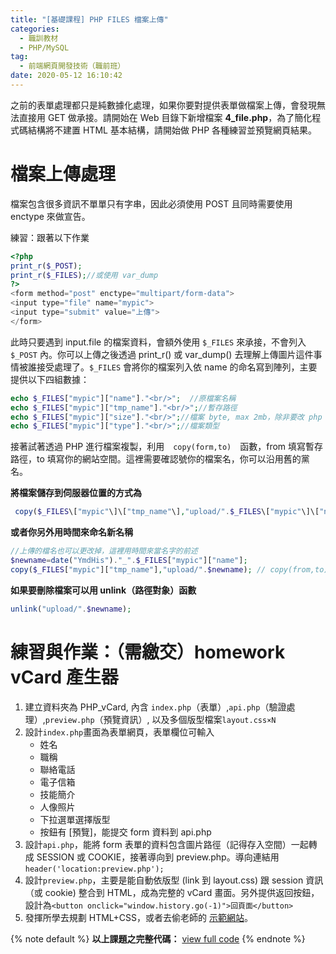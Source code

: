 ```yaml
---
title: "[基礎課程] PHP FILES 檔案上傳"
categories:
  - 職訓教材
  - PHP/MySQL
tag:
  - 前端網頁開發技術（職前班）
date: 2020-05-12 16:10:42
---
```


之前的表單處理都只是純數據化處理，如果你要對提供表單做檔案上傳，會發現無法直接用 GET 做承接。請開始在 Web 目錄下新增檔案 **4_file.php**，為了簡化程式碼結構將不建置 HTML 基本結構，請開始做 PHP 各種練習並預覽網頁結果。

<!-- more -->

# 檔案上傳處理
檔案包含很多資訊不單單只有字串，因此必須使用 POST 且同時需要使用 enctype 來做宣告。

練習：跟著以下作業
```php
<?php
print_r($_POST);
print_r($_FILES);//或使用 var_dump
?>
<form method="post" enctype="multipart/form-data">
<input type="file" name="mypic">
<input type="submit" value="上傳">
</form>
```

此時只要遇到 input.file 的檔案資料，會額外使用 `$_FILES` 來承接，不會列入 `$_POST` 內。你可以上傳之後透過 print_r() 或 var_dump() 去理解上傳圖片這件事情被誰接受處理了。`$_FILES` 會將你的檔案列入依 name 的命名寫到陣列，主要提供以下四組數據：
```php
echo $_FILES["mypic"]["name"]."<br/>";	//原檔案名稱
echo $_FILES["mypic"]["tmp_name"]."<br/>";//暫存路徑
echo $_FILES["mypic"]["size"]."<br/>";//檔案 byte, max 2mb，除非要改 php 上傳限制
echo $_FILES["mypic"]["type"]."<br/>";//檔案類型
```

接著試著透過 PHP 進行檔案複製，利用　`copy(form,to)`　函數，from 填寫暫存路徑，to 填寫你的網站空間。這裡需要確認號你的檔案名，你可以沿用舊的黨名。

**將檔案儲存到伺服器位置的方式為**
```php
 copy($_FILES\["mypic"\]\["tmp_name"\],"upload/".$_FILES\["mypic"\]\["name"\]); // copy(from,to)
```

**或者你另外用時間來命名新名稱**
```php
//上傳的檔名也可以更改掉，這裡用時間來當名字的前述
$newname=date("YmdHis")."_".$_FILES["mypic"]["name"];
copy($_FILES["mypic"]["tmp_name"],"upload/".$newname); // copy(from,to)
```

**如果要刪除檔案可以用 unlink（路徑對象）函數**
```php
unlink("upload/".$newname);
```

# 練習與作業：（需繳交）homework vCard 產生器
1. 建立資料夾為 PHP_vCard, 內含 `index.php`（表單）,`api.php`（驗證處理）,`preview.php`（預覽資訊）, 以及多個版型檔案`layout.css×N`
2. 設計`index.php`畫面為表單網頁，表單欄位可輸入
   - 姓名
   - 職稱
   - 聯絡電話
   - 電子信箱
   - 技能簡介
   - 人像照片
   - 下拉選單選擇版型
   - 按鈕有 [預覽]，能提交 form 資料到 api.php
3. 設計`api.php`，能將 form 表單的資料包含圖片路徑（記得存入空間）一起轉成 SESSION 或 COOKIE，接著導向到 preview.php。導向連結用`header('location:preview.php');`
4. 設計`preview.php`，主要是能自動依版型 (link 到 layout.css) 跟 session 資訊（或 cookie) 整合到 HTML，成為完整的 vCard 畫面。另外提供返回按鈕，設計為`<button onclick="window.history.go(-1)">回頁面</button>`
5. 發揮所學去規劃 HTML+CSS，或者去偷老師的 [示範網站](http://phpdemo.lokiui.com/ch6_hw/)。

{% note default %}
**以上課題之完整代碼：** [view full code](https://gist.github.com/summer10920/d271a5797f3091a75f933f0d88ec6424)
{% endnote %}